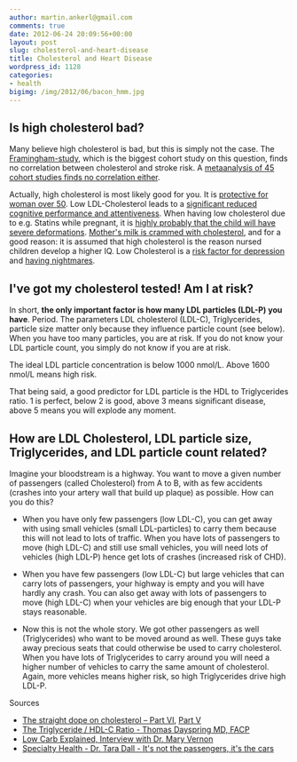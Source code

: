 ```yaml
---
author: martin.ankerl@gmail.com
comments: true
date: 2012-06-24 20:09:56+00:00
layout: post
slug: cholesterol-and-heart-disease
title: Cholesterol and Heart Disease
wordpress_id: 1128
categories:
- health
bigimg: /img/2012/06/bacon_hmm.jpg
---
```


## Is high cholesterol bad?

Many believe high cholesterol is bad, but this is simply not the case. The [Framingham-study](http://www.ncbi.nlm.nih.gov/pubmed/1342260), which is the biggest cohort study on this question, finds no correlation between cholesterol and stroke risk. A [metaanalysis of 45 cohort studies finds no correlation either](http://www.ncbi.nlm.nih.gov/pubmed/8551820).

Actually, high cholesterol is most likely good for you. It is [protective for woman over 50](http://online.liebertpub.com/doi/abs/10.1089/jwh.1997.6.295). Low LDL-Cholesterol leads to a [significant reduced cognitive performance and attentiveness](http://www.ncbi.nlm.nih.gov/pubmed/14695047). When having low cholesterol due to e.g. Statins while pregnant, it is [highly probably that the child will have severe deformations](http://www.nejm.org/doi/full/10.1056/NEJM200404083501524). [Mother's milk is crammed with cholesterol](http://www.westonaprice.org/childrens-health/fat-and-cholesterol-in-human-milk), and for a good reason: it is assumed that high cholesterol is the reason nursed children develop a higher IQ. Low Cholesterol is a [risk factor for depression](http://www.ncbi.nlm.nih.gov/pubmed/10367605) and [having nightmares](http://www.bmj.com/content/332/7547/950.full).



## I've got my cholesterol tested! Am I at risk?

In short, **the only important factor is how many LDL particles (LDL-P) you have**. Period. The parameters LDL cholesterol (LDL-C), Triglycerides, particle size matter only because they influence particle count (see below). When you have too many particles, you are at risk. If you do not know your LDL particle count, you simply do not know if you are at risk. 

The ideal LDL particle concentration is below 1000 nmol/L. Above 1600 nmol/L means high risk.

That being said, a good predictor for LDL particle is the HDL to Triglycerides ratio. 1 is perfect, below 2 is good, above 3 means significant disease, above 5 means you will explode any moment.



## How are LDL Cholesterol, LDL particle size, Triglycerides, and LDL particle count related?

Imagine your bloodstream is a highway. You want to move a given number of passengers (called Cholesterol) from A to B, with as few accidents (crashes into your artery wall that build up plaque) as possible. How can you do this?

* When you have only few passengers (low LDL-C), you can get away with using small vehicles (small LDL-particles) to carry them because this will not lead to lots of traffic. When you have lots of passengers to move (high LDL-C) and still use small vehicles, you will need lots of vehicles (high LDL-P) hence get lots of crashes (increased risk of CHD).

* When you have few passengers (low LDL-C) but large vehicles that can carry lots of passengers, your highway is empty and you will have hardly any crash. You can also get away with lots of passengers to move (high LDL-C) when your vehicles are big enough that your LDL-P stays reasonable.

* Now this is not the whole story. We got other passengers  as well (Triglycerides) who want to be moved around as well. These guys take away precious seats that could otherwise be used to carry cholesterol. When you have lots of Triglycerides to carry around you will need a higher number of vehicles to carry the same amount of cholesterol. Again, more vehicles means higher risk, so high Triglycerides drive high LDL-P.


Sources

* [The straight dope on cholesterol – Part VI](http://eatingacademy.com/nutrition/the-straight-dope-on-cholesterol-part-vi), [Part V](http://eatingacademy.com/nutrition/the-straight-dope-on-cholesterol-part-v)
* [The Triglyceride / HDL-C Ratio - Thomas Dayspring MD, FACP](http://www.lipidcenter.com/pdf/TG_HDL_Ratio.pdf)
* [Low Carb Explained, Interview with Dr. Mary Vernon](https://www.youtube.com/watch?v=kaquSijXJkQ)
* [Specialty Health - Dr. Tara Dall - It's not the passengers, it's the cars](https://www.youtube.com/watch?v=8fLuxjQ2s6s)